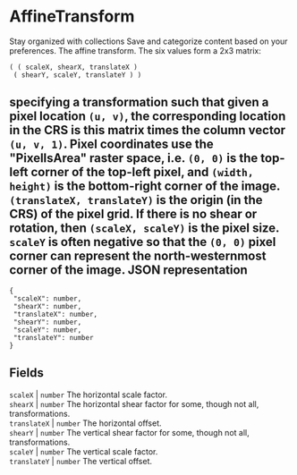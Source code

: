  
#  AffineTransform 
Stay organized with collections  Save and categorize content based on your preferences. 
The affine transform. The six values form a 2x3 matrix:
```
( ( scaleX, shearX, translateX )
 ( shearY, scaleY, translateY ) )

```

specifying a transformation such that given a pixel location `(u, v)`, the corresponding location in the CRS is this matrix times the column vector `(u, v, 1)`. Pixel coordinates use the "PixelIsArea" raster space, i.e. `(0, 0)` is the top-left corner of the top-left pixel, and `(width, height)` is the bottom-right corner of the image. `(translateX, translateY)` is the origin (in the CRS) of the pixel grid. If there is no shear or rotation, then `(scaleX, scaleY)` is the pixel size. `scaleY` is often negative so that the `(0, 0)` pixel corner can represent the north-westernmost corner of the image.
JSON representation  
---  
```
{
 "scaleX": number,
 "shearX": number,
 "translateX": number,
 "shearY": number,
 "scaleY": number,
 "translateY": number
}
```
  
Fields  
---  
`scaleX` |  `number` The horizontal scale factor.  
`shearX` |  `number` The horizontal shear factor for some, though not all, transformations.  
`translateX` |  `number` The horizontal offset.  
`shearY` |  `number` The vertical shear factor for some, though not all, transformations.  
`scaleY` |  `number` The vertical scale factor.  
`translateY` |  `number` The vertical offset.  
